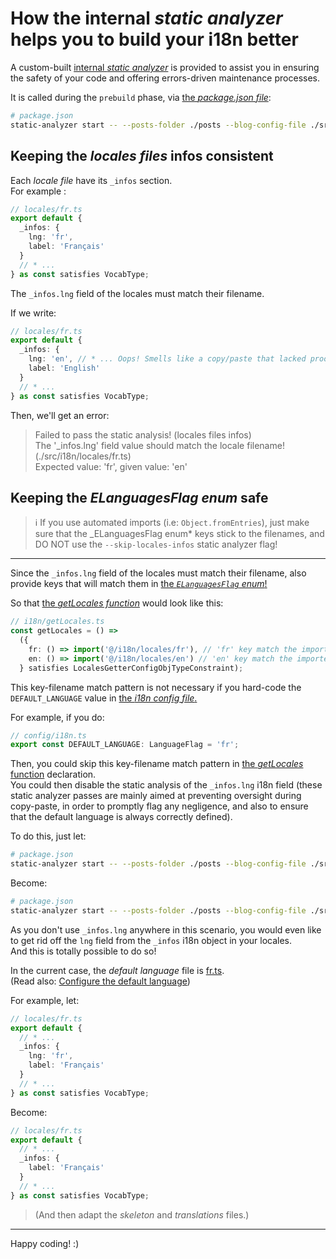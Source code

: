 # How the internal _static analyzer_ helps you to build your i18n better

A custom-built [internal _static analyzer_](/packages/static-analyzer/) is provided to assist you in ensuring the safety of your code and offering
errors-driven maintenance processes.

It is called during the `prebuild` phase, via [the _package.json file_](/package.json):

```bash
# package.json
static-analyzer start -- --posts-folder ./posts --blog-config-file ./src/config/blog.ts --skeleton-i18n-locale ./src/i18n/locales/fr.ts
```

## Keeping the _locales files_ infos consistent

Each _locale file_ have its `_infos` section.  
For example :

```ts
// locales/fr.ts
export default {
  _infos: {
    lng: 'fr',
    label: 'Français'
  }
  // * ...
} as const satisfies VocabType;
```

The `_infos.lng` field of the locales must match their filename.

If we write:

```ts
// locales/fr.ts
export default {
  _infos: {
    lng: 'en', // * ... Oops! Smells like a copy/paste that lacked proofreading. Don't forget that we are in locales/fr.ts here!
    label: 'English'
  }
  // * ...
} as const satisfies VocabType;
```

Then, we'll get an error:

> Failed to pass the static analysis! (locales files infos)  
> The '\_infos.lng' field value should match the locale filename! (./src/i18n/locales/fr.ts)  
> Expected value: 'fr', given value: 'en'

## Keeping the _ELanguagesFlag enum_ safe

> ℹ️ If you use automated imports (i.e: `Object.fromEntries`), just make sure that the \_ELanguagesFlag enum\* keys stick to the filenames, and DO NOT
> use the `--skip-locales-infos` static analyzer flag!

---

Since the `_infos.lng` field of the locales must match their filename, also provide keys that will match them in
[the _`ELanguagesFlag` enum_!](/src/config/i18n.ts)

So that [the _getLocales function_](/src/i18n/getLocales.ts) would look like this:

```ts
// i18n/getLocales.ts
const getLocales = () =>
  ({
    fr: () => import('@/i18n/locales/fr'), // 'fr' key match the imported file's name
    en: () => import('@/i18n/locales/en') // 'en' key match the imported file's name
  } satisfies LocalesGetterConfigObjTypeConstraint);
```

This key-filename match pattern is not necessary if you hard-code the `DEFAULT_LANGUAGE` value in [the _i18n config file_.](/src/config/i18n.ts)

For example, if you do:

```ts
// config/i18n.ts
export const DEFAULT_LANGUAGE: LanguageFlag = 'fr';
```

Then, you could skip this key-filename match pattern in [the _getLocales_ function](/src/i18n/getLocales.ts) declaration.  
You could then disable the static analysis of the `_infos.lng` i18n field (these static analyzer passes are mainly aimed at preventing oversight
during copy-paste, in order to promptly flag any negligence, and also to ensure that the default language is always correctly defined).

To do this, just let:

```bash
# package.json
static-analyzer start -- --posts-folder ./posts --blog-config-file ./src/config/blog.ts --skeleton-i18n-locale ./src/i18n/locales/fr.ts
```

Become:

```bash
# package.json
static-analyzer start -- --posts-folder ./posts --blog-config-file ./src/config/blog.ts --skeleton-i18n-locale ./src/i18n/locales/fr.ts --skip-locales-infos
```

As you don't use `_infos.lng` anywhere in this scenario, you would even like to get rid off the `lng` field from the `_infos` i18n object in your
locales.  
And this is totally possible to do so!

In the current case, the _default language_ file is [fr.ts](/src/i18n/locales/fr.ts).  
(Read also: [Configure the default language](/doc/i18n/01.configure-default-language.md))

For example, let:

```ts
// locales/fr.ts
export default {
  // * ...
  _infos: {
    lng: 'fr',
    label: 'Français'
  }
  // * ...
} as const satisfies VocabType;
```

Become:

```ts
// locales/fr.ts
export default {
  // * ...
  _infos: {
    label: 'Français'
  }
  // * ...
} as const satisfies VocabType;
```

> (And then adapt the _skeleton_ and _translations_ files.)

---

Happy coding! :)
